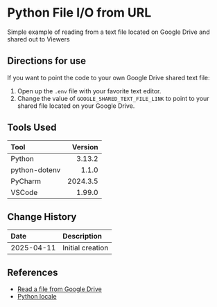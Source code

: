 # Python File I/O from URL
Simple example of reading from a text file located on Google Drive and shared out to Viewers

## Directions for use
If you want to point the code to your own Google Drive shared text file:
1.  Open up the `.env` file with your favorite text editor.
1.  Change the value of `GOOGLE_SHARED_TEXT_FILE_LINK` to point to your shared file located on your Google Drive.

## Tools Used

| Tool          |  Version |
|:--------------|---------:|
| Python        |   3.13.2 |
| python-dotenv |    1.1.0 |
| PyCharm       | 2024.3.5 |
| VSCode        |   1.99.0 |

## Change History

| Date       | Description      |
|:-----------|:-----------------|
| 2025-04-11 | Initial creation |

## References
* [Read a file from Google Drive](https://fromzerotofullstack.com/courses/sheet2graph/ep11--reading-a-file-from-google-drive/)
* [Python locale](https://docs.python.org/3/library/locale.html)